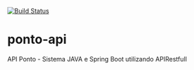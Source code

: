 [![Build Status](https://travis-ci.org/valdemartjr/ponto-api.svg?branch=master)](https://travis-ci.org/valdemartjr/ponto-api)
# ponto-api
API Ponto - Sistema JAVA e Spring Boot utilizando APIRestfull

